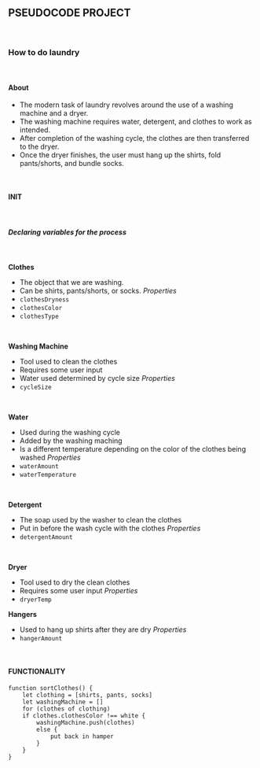 ## PSEUDOCODE PROJECT
<br>

### How to do laundry
<br>

#### **About**
* The modern task of laundry revolves around the use of a washing machine and a dryer.
* The washing machine requires water, detergent, and clothes to work as intended.
* After completion of the washing cycle, the clothes are then transferred to the dryer.
* Once the dryer finishes, the user must hang up the shirts, fold pants/shorts, and bundle socks.
<br>

#### **INIT**
<br>

##### Declaring variables for the process
<br>

**Clothes**
* The object that we are washing.
* Can be shirts, pants/shorts, or socks.
*Properties*
* `clothesDryness`
* `clothesColor`
* `clothesType`
<br>

**Washing Machine**
* Tool used to clean the clothes
* Requires some user input
* Water used determined by cycle size
*Properties*
* `cycleSize`
<br>

**Water**
* Used during the washing cycle
* Added by the washing maching
* Is a different temperature depending on the color of the clothes being washed
*Properties*
* `waterAmount`
* `waterTemperature`
<br>

**Detergent**
* The soap used by the washer to clean the clothes
* Put in before the wash cycle with the clothes
*Properties*
* `detergentAmount`
<br>

**Dryer**
* Tool used to dry the clean clothes
* Requires some user input
*Properties*
* `dryerTemp`

**Hangers**
* Used to hang up shirts after they are dry
*Properties*
* `hangerAmount`
<br>

#### **FUNCTIONALITY**

```
function sortClothes() {
    let clothing = [shirts, pants, socks]
    let washingMachine = []
    for (clothes of clothing)
    if clothes.clothesColor !== white {
        washingMachine.push(clothes)
        else {
            put back in hamper
        }
    }
}



```
